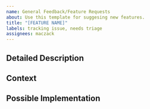 ```yaml
---
name: General Feedback/Feature Requests
about: Use this template for suggesing new features.
title: "[FEATURE NAME]"
labels: tracking issue, needs triage
assignees: maczack
---
```


<!--- Provide a general summary of the issue in the Title above -->

## Detailed Description
<!--- Provide a detailed description of the change or addition you are proposing -->

## Context
<!--- Why is this change important to you? How would you use it? -->
<!--- How can it benefit other users? -->

## Possible Implementation
<!--- Not obligatory, but suggest an idea for implementing addition or change -->
